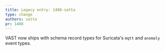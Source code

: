 ```yaml
---
title: Legacy entry: 1408-satta
type: change
authors: satta
pr: 1408
---
```


VAST now ships with schema record types for Suricata's `mqtt` and `anomaly`
event types.

